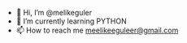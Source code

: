 - 👋 Hi, I’m @melikeguler
- 🌱 I’m currently learning PYTHON
- 📫 How to reach me meelikeeguleer@gmail.com

<!---
melikeguler/melikeguler is a ✨ special ✨ repository because its `README.md` (this file) appears on your GitHub profile.
You can click the Preview link to take a look at your changes.
--->
